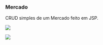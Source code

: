 ### Mercado

CRUD simples de um Mercado feito em JSP.

![](https://i.imgur.com/HO0T3ar.png)

![](https://i.imgur.com/QHDmMjS.png)
